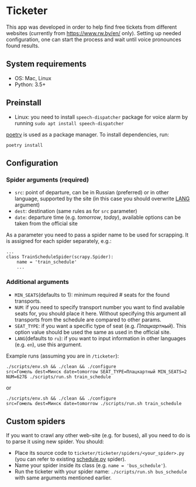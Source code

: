 # Ticketer

This app was developed in order to help find free tickets from different websites (currently from https://www.rw.by/en/ only).
Setting up needed configuration, one can start the process and wait until voice pronounces found results.

## System requirements

- OS: Mac, Linux
- Python: 3.5+

## Preinstall

- Linux: you need to install `speech-dispatcher` package for voice alarm by running `sudo apt install speech-dispatcher`

[poetry](https://python-poetry.org/) is used as a package manager. To install dependencies, run:

    poetry install

## Configuration

### Spider arguments (required)

- `src`: point of departure, can be in Russian (preferred) or in other language, supported by the site (in this case you should overwrite [LANG](#additional-arguments) argument)
- `dest`: destination (same rules as for `src` parameter)
- `date`: departure time (e.g. *tomorrow*, *today*), available options can be taken from the official site

As a parameter you need to pass a spider name to be used for scrapping. It is assigned for each spider separately, e.g.:
    
    ...
    class TrainScheduleSpider(scrapy.Spider):
        name = 'train_schedule'
        ...

### Additional arguments

- `MIN_SEATS`(defaults to 1): minimum required # seats for the found transports.
- `NUM`: if you need to specify transport number you want to find available seats for, you should place it here. Without specifying this argument all transports from the schedule are compared to other params.
- `SEAT_TYPE`: if you want a specific type of seat (e.g. *Плацкартный*). This option value should be used the same as used in the official site.
- `LANG`(defaults to `ru`): if you want to input information in other languages (e.g. `en`), use this argument.

Example runs (assuming you are in `/ticketer`):

    ./scripts/env.sh && ./clean && ./configure
    src=Гомель dest=Минск date=tomorrow SEAT_TYPE=Плацкартный MIN_SEATS=2 NUM=627Б ./scripts/run.sh train_schedule

or

    ./scripts/env.sh && ./clean && ./configure
    src=Гомель dest=Минск date=tomorrow ./scripts/run.sh train_schedule

## Custom spiders

If you want to crawl any other web-site (e.g. for buses), all you need to do is to parse it using new spider. You should:

- Place its source code to `ticketer/ticketer/spiders/<your_spider>.py` (you can refer to existing [schedule.py](https://github.com/chiselko6/ticketer/blob/master/ticketer/ticketer/spiders/train_schedule.py) spider).
- Name your spider inside its class (e.g. `name = 'bus_schedule'`).
- Run the ticketer with your spider name: `./scripts/run.sh bus_schedule` with same arguments mentioned earlier.